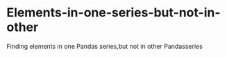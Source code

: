 # Elements-in-one-series-but-not-in-other
Finding elements in one Pandas series,but not in other Pandasseries
